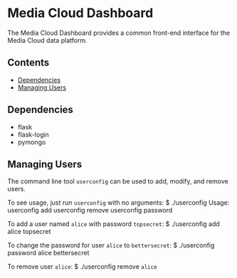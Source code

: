 # Media Cloud Dashboard

The Media Cloud Dashboard provides a common front-end interface for the Media Cloud data platform.

## Contents
* [Dependencies](#dependencies)
* [Managing Users](#managing-users)

## Dependencies
* flask
* flask-login
* pymongo

## Managing Users
The command line tool `userconfig` can be used to add, modify, and remove users.

To see usage, just run `userconfig` with no arguments:
    $ ./userconfig
    Usage:
      userconfig add <username> <password>
      userconfig remove <username>
      userconfig password <username> <password>

To add a user named `alice` with password `topsecret`:
    $ ./userconfig add alice topsecret
    
To change the password for user `alice` to `bettersecret`:
    $ ./userconfig password alice bettersecret
    
To remove user `alice`:
    $ ./userconfig remove `alice`
